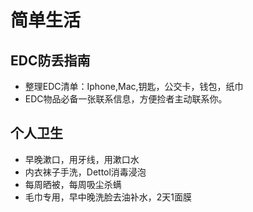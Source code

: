 # 简单生活
## EDC防丢指南
- 整理EDC清单：Iphone,Mac,钥匙，公交卡，钱包，纸巾
- EDC物品必备一张联系信息，方便捡者主动联系你。
## 个人卫生
- 早晚漱口，用牙线，用漱口水
- 内衣袜子手洗，Dettol消毒浸泡
- 每周晒被，每周吸尘杀螨
- 毛巾专用，早中晚洗脸去油补水，2天1面膜
